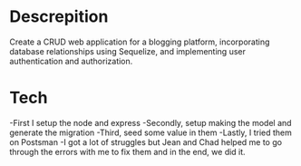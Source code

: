 # Descrepition
Create a CRUD web application for a blogging platform, incorporating database relationships using Sequelize, and implementing user authentication and authorization.
# Tech
-First I setup the node and express
-Secondly, setup making the model and generate the migration
-Third, seed some value in them
-Lastly, I tried them on  Postsman
-I got a lot of struggles but Jean and Chad helped me to go through the errors with me to fix them and in the end, we did it.



